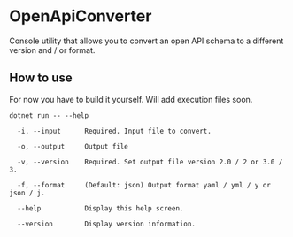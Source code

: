 # OpenApiConverter
Console utility that allows you to convert an open API schema to a different version and / or format.

## How to use

For now you have to build it yourself. Will add execution files soon.
```
dotnet run -- --help
```

```
  -i, --input      Required. Input file to convert.

  -o, --output     Output file

  -v, --version    Required. Set output file version 2.0 / 2 or 3.0 / 3.

  -f, --format     (Default: json) Output format yaml / yml / y or json / j.

  --help           Display this help screen.

  --version        Display version information.
```
